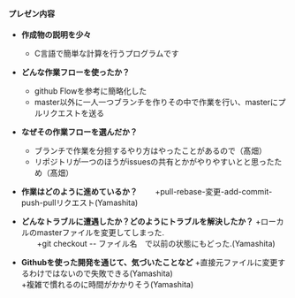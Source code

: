 #### プレゼン内容
+ **作成物の説明を少々**
  + C言語で簡単な計算を行うプログラムです
  
+ **どんな作業フローを使ったか？**
  + github Flowを参考に簡略化した
  + master以外に一人一つブランチを作りその中で作業を行い、masterにプルリクエストを送る
  
+ **なぜその作業フローを選んだか？**
  + ブランチで作業を分担するやり方はやったことがあるので（髙畑）
  + リポジトリが一つのほうがissuesの共有とかがやりやすいとと思ったため（髙畑）

+ **作業はどのように進めているか？**
　　+pull-rebase-変更-add-commit-push-pullリクエスト(Yamashita)  
+ **どんなトラブルに遭遇したか？どのようにトラブルを解決したか？**
    +ローカルのmasterファイルを変更してしまった.  
　　+git checkout -- ファイル名　で以前の状態にもどった.(Yamashita)  
+ **Githubを使った開発を通じて、気づいたことなど**
    +直接元ファイルに変更するわけではないので失敗できる(Yamashita)  
    +複雑で慣れるのに時間がかかりそう(Yamashita)  
